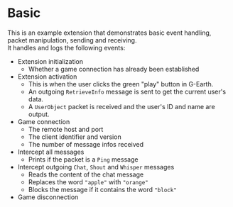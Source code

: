 # Basic

This is an example extension that demonstrates basic event handling, packet manipulation, sending and receiving.\
It handles and logs the following events:

* Extension initialization
  * Whether a game connection has already been established
* Extension activation
  * This is when the user clicks the green "play" button in G-Earth.
  * An outgoing `RetrieveInfo` message is sent to get the current user's data.
  * A `UserObject` packet is received and the user's ID and name are output.
* Game connection
  * The remote host and port
  * The client identifier and version
  * The number of message infos received
* Intercept all messages
  * Prints if the packet is a `Ping` message
* Intercept outgoing `Chat`, `Shout` and `Whisper` messages
  * Reads the content of the chat message
  * Replaces the word `"apple"` with `"orange"`
  * Blocks the message if it contains the word `"block"`
* Game disconnection